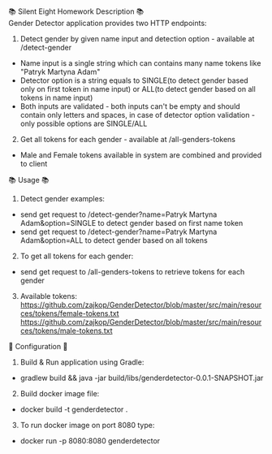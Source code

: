 :books: Silent Eight Homework Description :books:  
Gender Detector application provides two HTTP endpoints:
1. Detect gender by given name input and detection option - available at /detect-gender
- Name input is a single string which can contains many name tokens like "Patryk Martyna Adam"
- Detector option is a string equals to SINGLE(to detect gender based only on first token in name input) or ALL(to detect gender based on all tokens in name input)
- Both inputs are validated - both inputs can't be empty and should contain only letters and spaces, in case of detector option validation - only possible options are SINGLE/ALL
2. Get all tokens for each gender - available at /all-genders-tokens
- Male and Female tokens available in system are combined and provided to client

:books: Usage :books: 
1. Detect gender examples:
- send get request to /detect-gender?name=Patryk Martyna Adam&option=SINGLE to detect gender based on first name token
- send get request to /detect-gender?name=Patryk Martyna Adam&option=ALL to detect gender based on all tokens
2. To get all tokens for each gender:
- send get request to /all-genders-tokens to retrieve tokens for each gender 
3. Available tokens:  
https://github.com/zajkop/GenderDetector/blob/master/src/main/resources/tokens/female-tokens.txt  
https://github.com/zajkop/GenderDetector/blob/master/src/main/resources/tokens/male-tokens.txt

:hammer: Configuration :hammer:  
1. Build & Run application using Gradle:  
- gradlew build && java -jar build/libs/genderdetector-0.0.1-SNAPSHOT.jar  

2. Build docker image file:  
- docker build -t genderdetector .  

3. To run docker image on port 8080 type:  
- docker run -p 8080:8080 genderdetector  
